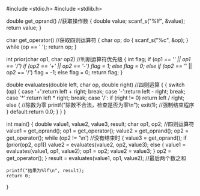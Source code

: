 #include <stdio.h>
#include <stdlib.h>

double get_oprand()                          //获取操作数
{
	double value;
	scanf_s("%lf", &value);
	return value;
}

char get_operator()                          //获取四则运算符
{
	char op;
	do
	{
		scanf_s("%c", &op);
	} while (op == ' ');
	return op;
}

int prior(char op1, char op2)              //判断运算符优先级
{
	int flag;
	if (op1 == '*' || op1 == '/')
		if (op2 == '+' || op2 == '-')
			flag = 1;
		else flag = 0;
	else if (op2 == '*' || op2 == '/')
		flag = -1;
	else flag = 0;
	return flag;
}

double evaluates(double left, char op, double right)       //四则运算
{
	{
		switch (op)
		{
		case '+':return left + right; break;
		case '-':return left - right; break;
		case '*':return left * right; break;
		case '/':
			if (right != 0)
				return left / right;
			else
			{              //除数为零
				printf("除数不合法，检查是否为零\n");
				exit(1);      //强制结束程序
			}
		default:return 0.0;
		}
	}
}


int main()
{
	double value1, value2, value3, result;
	char op1, op2;                         //四则运算符
	value1 = get_oprand();
	op1 = get_operator();
	value2 = get_oprand();
	op2 = get_operator();
	while (op2 != '\n')                    //没有结束时
	{
		value3 = get_oprand();
		if (prior(op2, op1))
			value2 = evaluates(value2, op2, value3);
		else
		{
			value1 = evaluates(value1, op1, value2);
			op1 = op2;
			value2 = value3;
		}
		op2 = get_operator();
	}
	result = evaluates(value1, op1, value2);      //最后两个数之和

	printf("结果为%lf\n", result);
	return 0;
}


